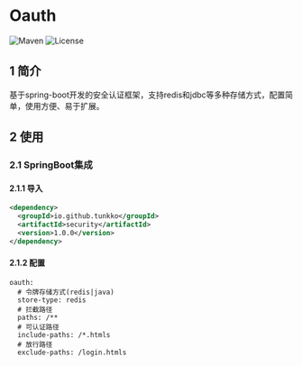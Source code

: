 # Oauth

![Maven](https://img.shields.io/badge/maven-v3.3.9-blue)
![License](https://img.shields.io/badge/license-MIT-green)

## 1 简介

基于spring-boot开发的安全认证框架，支持redis和jdbc等多种存储方式，配置简单，使用方便、易于扩展。

## 2 使用

### 2.1 SpringBoot集成

#### 2.1.1 导入
```xml
<dependency>
  <groupId>io.github.tunkko</groupId>
  <artifactId>security</artifactId>
  <version>1.0.0</version>
</dependency>
```

#### 2.1.2 配置
```text
oauth:
  # 令牌存储方式(redis|java)
  store-type: redis
  # 拦截路径
  paths: /**
  # 可认证路径
  include-paths: /*.htmls
  # 放行路径
  exclude-paths: /login.htmls
```

